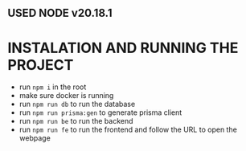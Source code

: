 ## USED NODE v20.18.1

# INSTALATION AND RUNNING THE PROJECT

- run `npm i` in the root
- make sure docker is running
- run `npm run db` to run the database
- run `npm run prisma:gen` to generate prisma client
- run `npm run be` to run the backend
- run `npm run fe` to run the frontend and follow the URL to open the webpage
